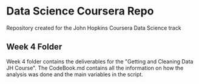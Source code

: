 # Data Science Coursera Repo
Repository created for the John Hopkins Coursera Data Science track

## Week 4 Folder
Week 4 folder contains the deliverables for the "Getting and Cleaning Data JH Course". The CodeBook.md contains all the information on how the analysis was done and the main variables in the script.
